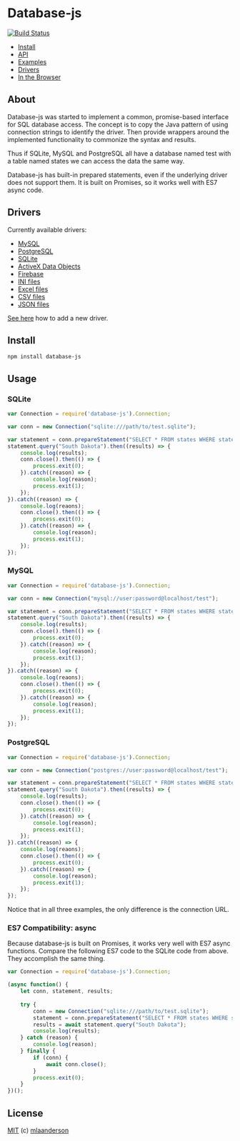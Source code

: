 # Database-js

[![Build Status](https://travis-ci.org/mlaanderson/database-js.svg?branch=master)](https://travis-ci.org/mlaanderson/database-js)

* [Install](#install)
* [API](//github.com/mlaanderson/database-js/wiki/API)
* [Examples](//github.com/mlaanderson/database-js/wiki/Examples)
* [Drivers](//github.com/mlaanderson/database-js/wiki/Drivers)
* [In the Browser](//github.com/mlaanderson/database-js/wiki/Browsers)

## About

Database-js was started to implement a common, promise-based interface for SQL database access. The concept is to copy the Java pattern of using connection strings to identify the driver. Then provide wrappers around the implemented functionality to commonize the syntax and results.

Thus if SQLite, MySQL and PostgreSQL all have a database named test with a table named states we can access the data the same way.

Database-js has built-in prepared statements, even if the underlying driver does not support them. It is built on Promises, so it works well with ES7 async code.

## Drivers

Currently available drivers:
- [MySQL](//github.com/mlaanderson/database-js-mysql)
- [PostgreSQL](//github.com/mlaanderson/database-js-postgresql)
- [SQLite](//github.com/mlaanderson/database-js-sqlite)
- [ActiveX Data Objects](//github.com/mlaanderson/database-js-adodb)
- [Firebase](//github.com/mlaanderson/database-js-firebase)
- [INI files](//github.com/mlaanderson/database-js-ini)
- [Excel files](//github.com/mlaanderson/database-js-xlsx)
- [CSV files](//github.com/mlaanderson/database-js-csv)
- [JSON files](//github.com/thiagodp/database-js-json)

[See here](https://github.com/mlaanderson/database-js/wiki/Drivers#implementing-a-new-driver) how to add a new driver.

## Install

```shell
npm install database-js
```

## Usage

### SQLite
```javascript
var Connection = require('database-js').Connection;

var conn = new Connection("sqlite:///path/to/test.sqlite");

var statement = conn.prepareStatement("SELECT * FROM states WHERE state = ?");
statement.query("South Dakota").then((results) => {
    console.log(results);
    conn.close().then(() => {
        process.exit(0);
    }).catch((reason) => {
        console.log(reason);
        process.exit(1);
    });
}).catch((reason) => {
    console.log(reaons);
    conn.close().then(() => {
        process.exit(0);
    }).catch((reason) => {
        console.log(reason);
        process.exit(1);
    });
});
```

### MySQL
```javascript
var Connection = require('database-js').Connection;

var conn = new Connection("mysql://user:password@localhost/test");

var statement = conn.prepareStatement("SELECT * FROM states WHERE state = ?");
statement.query("South Dakota").then((results) => {
    console.log(results);
    conn.close().then(() => {
        process.exit(0);
    }).catch((reason) => {
        console.log(reason);
        process.exit(1);
    });
}).catch((reason) => {
    console.log(reaons);
    conn.close().then(() => {
        process.exit(0);
    }).catch((reason) => {
        console.log(reason);
        process.exit(1);
    });
});
```

### PostgreSQL
```javascript
var Connection = require('database-js').Connection;

var conn = new Connection("postgres://user:password@localhost/test");

var statement = conn.prepareStatement("SELECT * FROM states WHERE state = ?");
statement.query("South Dakota").then((results) => {
    console.log(results);
    conn.close().then(() => {
        process.exit(0);
    }).catch((reason) => {
        console.log(reason);
        process.exit(1);
    });
}).catch((reason) => {
    console.log(reaons);
    conn.close().then(() => {
        process.exit(0);
    }).catch((reason) => {
        console.log(reason);
        process.exit(1);
    });
});
```

Notice that in all three examples, the only difference is the connection URL.

### ES7 Compatibility: async
Because database-js is built on Promises, it works very well with ES7 async functions. Compare the following ES7 code to the SQLite code from above. They accomplish the same thing.
```javascript
var Connection = require('database-js').Connection;

(async function() {
    let conn, statement, results;
    
    try {
        conn = new Connection("sqlite:///path/to/test.sqlite");
        statement = conn.prepareStatement("SELECT * FROM states WHERE state = ?");
        results = await statement.query("South Dakota");
        console.log(results);
    } catch (reason) {
        console.log(reason);
    } finally {
        if (conn) {
            await conn.close();
        }
        process.exit(0);
    }
})();
```

## License

[MIT](https://github.com/mlaanderson/database-js/blob/master/LICENSE) (c) [mlaanderson](https://github.com/mlaanderson)
